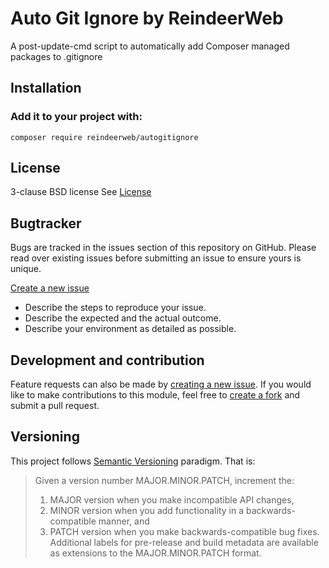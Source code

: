 # Auto Git Ignore by ReindeerWeb
A post-update-cmd script to automatically add Composer managed packages to .gitignore

## Installation
### Add it to your project with:
```shell
composer require reindeerweb/autogitignore
```

## License
3-clause BSD license
See [License](LICENSE)

## Bugtracker
Bugs are tracked in the issues section of this repository on GitHub.
Please read over existing issues before submitting an issue to ensure yours is unique.

[Create a new issue](../../issues/new)
 - Describe the steps to reproduce your issue.
 - Describe the expected and the actual outcome.
 - Describe your environment as detailed as possible.

## Development and contribution
Feature requests can also be made by [creating a new issue](../../issues/new).
If you would like to make contributions to this module, feel free to [create a fork](../../fork) and submit a pull request.

## Versioning
This project follows [Semantic Versioning](http://semver.org) paradigm. That is:

> Given a version number MAJOR.MINOR.PATCH, increment the:
>  1. MAJOR version when you make incompatible API changes,
>  2. MINOR version when you add functionality in a backwards-compatible manner, and
>  3. PATCH version when you make backwards-compatible bug fixes.
> Additional labels for pre-release and build metadata are available as extensions to the MAJOR.MINOR.PATCH format.